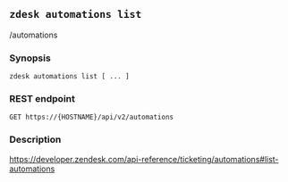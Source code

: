 ## `zdesk automations list`

/automations

### Synopsis

    zdesk automations list [ ... ]

### REST endpoint

    GET https://{HOSTNAME}/api/v2/automations

### Description

https://developer.zendesk.com/api-reference/ticketing/automations#list-automations

